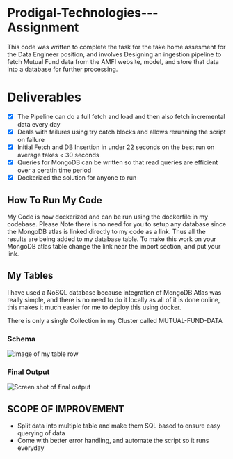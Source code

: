 # Prodigal-Technologies---Assignment 
This code was written to complete the task for the take home assesment for the Data Engineer position, and involves Designing an ingestion pipeline to fetch Mutual Fund data from the AMFI website, model, and store that data into a database for further processing.


# Deliverables
- [x] The Pipeline can do a full fetch and load and then also fetch incremental data every day
- [x] Deals with failures using try catch blocks and allows rerunning the script on failure
- [x] Initial Fetch and DB Insertion in under 22 seconds on the best run on average takes < 30 seconds
- [x] Queries for MongoDB can be written so that read queries are efficient over a ceratin time period
- [x] Dockerized the solution for anyone to run

## How To Run My Code
My Code is now dockerized and can be run using the dockerfile in my codebase. Please Note there is no need for you to setup any database since the MongoDB atlas is linked directly to my code as a link. Thus all the results are being added to my database table. To make this work on your MongoDB atlas table change the link near the import section, and put your link.

## My Tables
I have used a NoSQL database because integration of MongoDB Atlas was really simple, and there is no need to do it locally as all of it is done online,
this makes it much easier for me to deploy this using docker.

There is only a single Collection in my Cluster called MUTUAL-FUND-DATA
### Schema
![Image of my table row](https://github.com/higgsboson1209/Prodigal-Technologies---Assignment-/blob/main/image.png)

### Final Output
![Screen shot of final output](https://github.com/higgsboson1209/Prodigal-Technologies---Assignment-/blob/main/CODE-EXECUTION-TIME.png)

## SCOPE OF IMPROVEMENT

- Split data into multiple table and make them SQL based to ensure easy querying of data
- Come with better error handling, and automate the script so it runs everyday 
